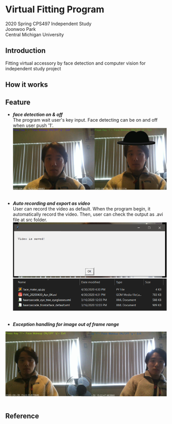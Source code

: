 
# Virtual Fitting Program
<p>2020 Spring CPS497 Independent Study<br>
Joonwoo Park<br>
Central Michigan University</p>


## Introduction
Fitting virtual accessory by face detection and computer vision for independent study project

## How it works


## Feature
  - ***face detection on & off***<br>
  The program wait user's key input.
  Face detecting can be on and off when user push '1'.<br>
![detecting_onoff](docs/detecting_onoff.png)
&nbsp;


  - ***Auto recording and export as video***<br>
  User can record the video as default.
  When the program begin, it automatically record the video.
  Then, user can check the output as .avi file at src folder.<br>
![record_msg](docs/record_msg.PNG)
![saved_file](docs/saved_file.PNG)
&nbsp;

  - ***Exception handling for image out of frame range***<br>
  
![range_over](docs/range_over.png)
&nbsp;


## Reference






